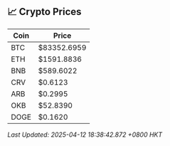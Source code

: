 ## 📈 Crypto Prices

| Coin | Price |
| ---- | ----- |
| BTC | $83352.6959 |
| ETH | $1591.8836 |
| BNB | $589.6022 |
| CRV | $0.6123 |
| ARB | $0.2995 |
| OKB | $52.8390 |
| DOGE | $0.1620 |

_Last Updated: 2025-04-12 18:38:42.872 +0800 HKT_